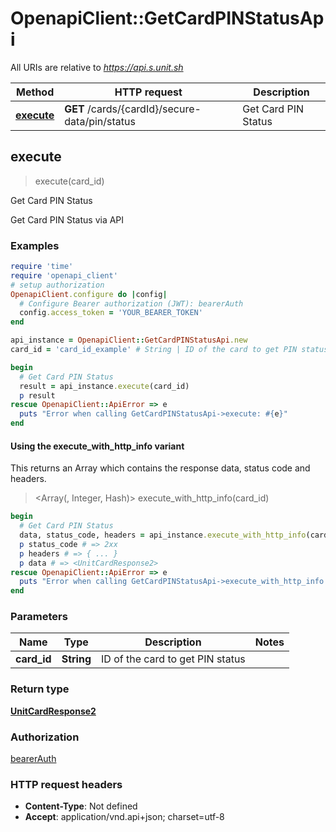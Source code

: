 # OpenapiClient::GetCardPINStatusApi

All URIs are relative to *https://api.s.unit.sh*

| Method | HTTP request | Description |
| ------ | ------------ | ----------- |
| [**execute**](GetCardPINStatusApi.md#execute) | **GET** /cards/{cardId}/secure-data/pin/status | Get Card PIN Status |


## execute

> <UnitCardResponse2> execute(card_id)

Get Card PIN Status

Get Card PIN Status via API 

### Examples

```ruby
require 'time'
require 'openapi_client'
# setup authorization
OpenapiClient.configure do |config|
  # Configure Bearer authorization (JWT): bearerAuth
  config.access_token = 'YOUR_BEARER_TOKEN'
end

api_instance = OpenapiClient::GetCardPINStatusApi.new
card_id = 'card_id_example' # String | ID of the card to get PIN status

begin
  # Get Card PIN Status
  result = api_instance.execute(card_id)
  p result
rescue OpenapiClient::ApiError => e
  puts "Error when calling GetCardPINStatusApi->execute: #{e}"
end
```

#### Using the execute_with_http_info variant

This returns an Array which contains the response data, status code and headers.

> <Array(<UnitCardResponse2>, Integer, Hash)> execute_with_http_info(card_id)

```ruby
begin
  # Get Card PIN Status
  data, status_code, headers = api_instance.execute_with_http_info(card_id)
  p status_code # => 2xx
  p headers # => { ... }
  p data # => <UnitCardResponse2>
rescue OpenapiClient::ApiError => e
  puts "Error when calling GetCardPINStatusApi->execute_with_http_info: #{e}"
end
```

### Parameters

| Name | Type | Description | Notes |
| ---- | ---- | ----------- | ----- |
| **card_id** | **String** | ID of the card to get PIN status |  |

### Return type

[**UnitCardResponse2**](UnitCardResponse2.md)

### Authorization

[bearerAuth](../README.md#bearerAuth)

### HTTP request headers

- **Content-Type**: Not defined
- **Accept**: application/vnd.api+json; charset=utf-8

